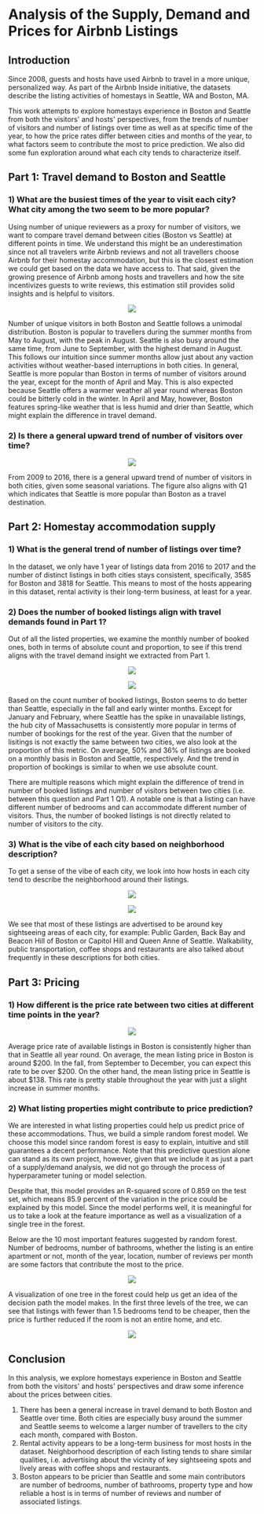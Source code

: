 # Analysis of the Supply, Demand and Prices for Airbnb Listings


## Introduction
Since 2008, guests and hosts have used Airbnb to travel in a more unique, personalized way. As part of the Airbnb Inside initiative, the datasets describe the listing activities of homestays in Seattle, WA and Boston, MA.

This work attempts to explore homestays experience in Boston and Seattle from both the visitors' and hosts' perspectives, from the trends of number of visitors and number of listings over time as well as at specific time of the year, to how the price rates differ between cities and months of the year, to what factors seem to contribute the most to price prediction. We also did some fun exploration around what each city tends to characterize itself. 


## Part 1: Travel demand to Boston and Seattle

### 1) What are the busiest times of the year to visit each city? What city among the two seem to be more popular?

Using number of unique reviewers as a proxy for number of visitors, we want to compare travel demand between cities (Boston vs Seattle) at different points in time. We understand this might be an underestimation since not all travelers write Airbnb reviews and not all travellers choose Airbnb for their homestay accommodation, but this is the closest estimation we could get based on the data we have access to. That said, given the growing presence of Airbnb among hosts and travellers and how the site incentivizes guests to write reviews, this estimation still provides solid insights and is helpful to visitors. 

<p align="center">
  <img src="/outputs/num_visitors_by_month.png">
</p>

Number of unique visitors in both Boston and Seattle follows a unimodal distribution. Boston is popular to travellers during the summer months from May to August, with the peak in August. Seattle is also busy around the same time, from June to September, with the highest demand in August. This follows our intuition since summer months allow just about any vaction activities without weather-based interruptions in both cities. In general, Seattle is more popular than Boston in terms of number of visitors around the year, except for the month of April and May. This is also expected because Seattle offers a warmer weather all year round whereas Boston could be bitterly cold in the winter. In April and May, however, Boston features spring-like weather that is less humid and drier than Seattle, which might explain the difference in travel demand. 

### 2) Is there a general upward trend of number of visitors over time?

<p align="center">
  <img src="outputs/num_visitors_over_time.png">
</p>

From 2009 to 2016, there is a general upward trend of number of visitors in both cities, given some seasonal variations. The figure also aligns with Q1 which indicates that Seattle is more popular than Boston as a travel destination. 


## Part 2: Homestay accommodation supply 

### 1) What is the general trend of number of listings over time?

In the dataset, we only have 1 year of listings data from 2016 to 2017 and the number of distinct listings in both cities stays consistent, specifically, 3585 for Boston and 3818 for Seattle. This means to most of the hosts appearing in this dataset, rental activity is their long-term business, at least for a year. 

### 2) Does the number of booked listings align with travel demands found in Part 1?

Out of all the listed properties, we examine the monthly number of booked ones, both in terms of absolute count and proportion, to see if this trend aligns with the travel demand insight we extracted from Part 1.

<p align="center">
  <img src="outputs/count_booked_listings.png">
</p>

<p align="center">
  <img src="outputs/prop_booked_listings.png">
</p>

Based on the count number of booked listings, Boston seems to do better than Seattle, especially in the fall and early winter months. Except for January and February, where Seattle has the spike in unavailable listings, the hub city of Massachusetts is consistently more popular in terms of number of bookings for the rest of the year. Given that the number of lisitings is not exactly the same between two cities, we also look at the proportion of this metric. On average, 50% and 36% of listings are booked on a monthly basis in Boston and Seattle, respectively. And the trend in proportion of bookings is similar to when we use absolute count.  

There are multiple reasons which might explain the difference of trend in number of booked listings and number of visitors between two cities (i.e. between this question and Part 1 Q1). A notable one is that a listing can have different number of bedrooms and can accommodate different number of visitors. Thus, the number of booked listings is not directly related to number of visitors to the city. 

### 3) What is the vibe of each city based on neighborhood description?

To get a sense of the vibe of each city, we look into how hosts in each city tend to describe the neighborhood around their listings. 

<p align="center">
  <img src="outputs/bos_neigh_wordcloud.png">
</p>

<p align="center">
  <img src="outputs/sea_neigh_wordcloud.png">
</p>

We see that most of these listings are advertised to be around key sightseeing areas of each city, for example: Public Garden, Back Bay and Beacon Hill of Boston or Capitol Hill and Queen Anne of Seattle. Walkability, public transportation, coffee shops and restaurants are also talked about frequently in these descriptions for both cities.


## Part 3: Pricing

### 1) How different is the price rate between two cities at different time points in the year?

<p align="center">
  <img src="outputs/price_over_time.png">
</p>

Average price rate of available listings in Boston is consistently higher than that in Seattle all year round. On average, the mean listing price in Boston is around $200. In the fall, from September to December, you can expect this rate to be over $200. On the other hand, the mean listing price in Seattle is about $138. This rate is pretty stable throughout the year with just a slight increase in summer months.  

### 2) What listing properties might contribute to price prediction? 

We are interested in what listing properties could help us predict price of these accommodations. Thus, we build a simple random forest model. We choose this model since random forest is easy to explain, intuitive and still guarantees a decent performance. Note that this predictive question alone can stand as its own project, however, given that we include it as just a part of a supply/demand analysis, we did not go through the process of hyperparameter tuning or model selection.

Despite that, this model provides an R-squared score of 0.859 on the test set, which means 85.9 percent of the variation in the price could be explained by this model. Since the model performs well, it is meaningful for us to take a look at the feature importance as well as a visualization of a single tree in the forest.

Below are the 10 most important features suggested by random forest. Number of bedrooms, number of bathrooms, whether the listing is an entire apartment or not, month of the year, location, number of reviews per month are some factors that contribute the most to the price.    

<p align="center">
  <img src="outputs/rf_feat_imp.png">
</p>

A visualization of one tree in the forest could help us get an idea of the decision path the model makes. In the first three levels of the tree, we can see that listings with fewer than 1.5 bedrooms tend to be cheaper, then the price is further reduced if the room is not an entire home, and etc. 

<p align="center">
  <img src="outputs/tree.png">
</p>


## Conclusion
In this analysis, we explore homestays experience in Boston and Seattle from both the visitors' and hosts' perspectives and draw some inference about the prices between cities. 

1. There has been a general increase in travel demand to both Boston and Seattle over time. Both cities are especially busy around the summer and Seattle seems to welcome a larger number of travellers to the city each month, compared with Boston. 
2. Rental activity appears to be a long-term business for most hosts in the dataset. Neighborhood description of each listing tends to share similar qualities, i.e. advertising about the vicinity of key sightseeing spots and lively areas with coffee shops and restaurants. 
3. Boston appears to be pricier than Seattle and some main contributors are number of bedrooms, number of bathrooms, property type and how reliable a host is in terms of number of reviews and number of associated listings.